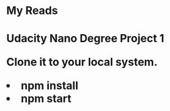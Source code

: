 <H1>My Reads <h1>

<p>Udacity Nano Degree Project 1</p>

<p>Clone it to your local system.<li>npm install</li>
<li>npm start</li>
</p>
